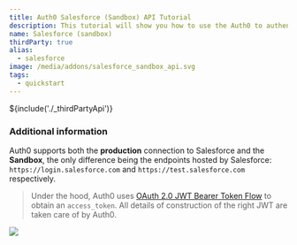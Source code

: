```yaml
---
title: Auth0 Salesforce (Sandbox) API Tutorial
description: This tutorial will show you how to use the Auth0 to authenticate and authorize your Salesforce (Sandbox) services.
name: Salesforce (sandbox)
thirdParty: true
alias:
  - salesforce
image: /media/addons/salesforce_sandbox_api.svg
tags:
  - quickstart
---
```

${include('./_thirdPartyApi')}

### Additional information

Auth0 supports both the __production__ connection to Salesforce and the __Sandbox__, the only difference being the endpoints hosted by Salesforce: `https://login.salesforce.com` and `https://test.salesforce.com` respectively.

> Under the hood, Auth0 uses [OAuth 2.0 JWT Bearer Token Flow](https://help.salesforce.com/HTViewHelpDoc?id=remoteaccess_oauth_jwt_flow.htm&language=en_US) to obtain an `access_token`. All details of construction of the right JWT are taken care of by Auth0.

![](https://docs.google.com/drawings/d/1aTHLCUPT4fCOXgX6fvUpxJdzd_rH_VzayBkLwLkwOBk/pub?w=784&amp;h=437)
